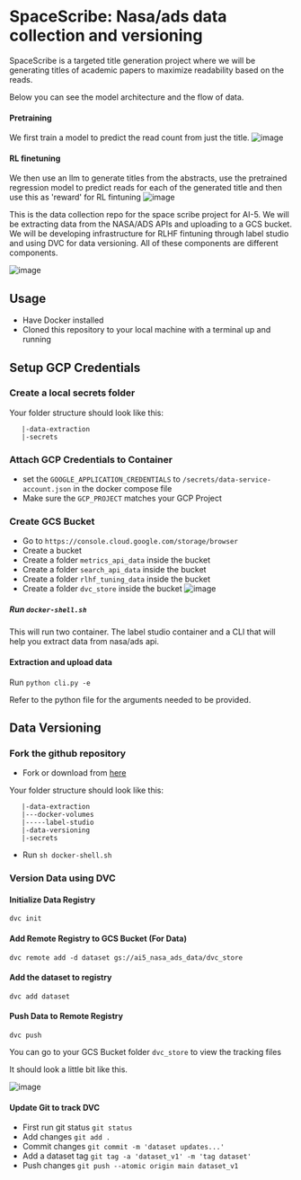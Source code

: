 # SpaceScribe: Nasa/ads data collection and versioning
SpaceScribe is a targeted title generation project where we will be generating titles of academic papers to maximize readability based on the reads. 

Below you can see the model architecture and the flow of data.

#### Pretraining 
We first train a model to predict the read count from just the title. 
![image](https://hackmd.io/_uploads/H1VdoyqYT.png)
#### RL finetuning
We then use an llm to generate titles from the abstracts, use the pretrained regression model to predict reads for each of the generated title and then use this as 'reward' for RL fintuning
![image](https://hackmd.io/_uploads/HyWRskqF6.png)



This is the data collection repo for the space scribe project for AI-5. We will be extracting data from the NASA/ADS APIs and uploading to a GCS bucket. We will be developing infrastructure for RLHF fintuning through label studio and using DVC for data versioning. All of these components are different components. 

![image](https://hackmd.io/_uploads/r19oLg5F6.png)


## Usage
* Have Docker installed
* Cloned this repository to your local machine with a terminal up and running





## Setup GCP Credentials

### Create a local **secrets** folder


Your folder structure should look like this:
```
   |-data-extraction
   |-secrets
```

### Attach GCP Credentials to Container

- set the `GOOGLE_APPLICATION_CREDENTIALS` to `/secrets/data-service-account.json` in the docker compose file
- Make sure the `GCP_PROJECT` matches your GCP Project


### Create GCS Bucket
- Go to `https://console.cloud.google.com/storage/browser`
- Create a bucket
- Create a folder `metrics_api_data` inside the bucket
- Create a folder `search_api_data` inside the bucket
- Create a folder `rlhf_tuning_data` inside the bucket
- Create a folder `dvc_store` inside the bucket
![image](https://hackmd.io/_uploads/BkRLxl9Y6.png)

##### Run `docker-shell.sh` 

This will run two container. The label studio container and a CLI that will help you extract data from nasa/ads api.

#### Extraction and upload data
Run `python cli.py -e`

Refer to the python file for the arguments needed to be provided. 

## Data Versioning

### Fork the github repository
- Fork or download from [here](https://github.com/vrishbhanusingh/data-versioning)

Your folder structure should look like this:
```
   |-data-extraction
   |---docker-volumes
   |-----label-studio
   |-data-versioning
   |-secrets
```

- Run `sh docker-shell.sh`




### Version Data using DVC


#### Initialize Data Registry

`dvc init`

#### Add Remote Registry to GCS Bucket (For Data)
`dvc remote add -d dataset gs://ai5_nasa_ads_data/dvc_store`

#### Add the dataset to registry
`dvc add dataset`

#### Push Data to Remote Registry
`dvc push`

You can go to your GCS Bucket folder `dvc_store` to view the tracking files

It should look a little bit like this. 

![image](https://hackmd.io/_uploads/Bytf4g5YT.png)


#### Update Git to track DVC
- First run git status `git status`
- Add changes `git add .`
- Commit changes `git commit -m 'dataset updates...'`
- Add a dataset tag `git tag -a 'dataset_v1' -m 'tag dataset'`
- Push changes `git push --atomic origin main dataset_v1`


